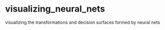 # visualizing_neural_nets
visualizing the transformations and decision surfaces formed by neural nets
